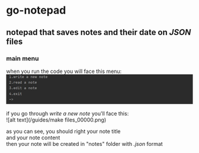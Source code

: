 # go-notepad
## notepad that saves notes and their date on _JSON_ files ##  
### main menu ###  
when you run the code you will face this menu:  
![picture alt](/guides/menu_00000.png)  
  
if you go through _write a new note_ you'll face this:  
![alt text](/guides/make files_00000.png)
  
as you can see, you should right your note title  
and your note content  
then your note will be created in "notes" folder with _.json_ format  
